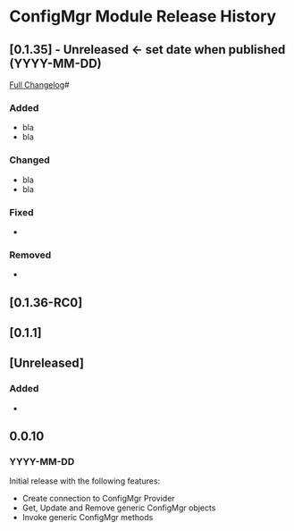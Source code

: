 # ConfigMgr Module Release History

## [0.1.35] - Unreleased <- set date when published (YYYY-MM-DD)
[Full Changelog](https://github.com/MaikKoster/TestCI/compare/0.1.35...0.1.36)#

### Added
- bla
- bla


### Changed
- bla
- bla

### Fixed
-

### Removed
-



## [0.1.36-RC0]

## [0.1.1]

## [Unreleased]
### Added
-

## 0.0.10
### YYYY-MM-DD

Initial release with the following features:

- Create connection to ConfigMgr Provider
- Get, Update and Remove generic ConfigMgr objects
- Invoke generic ConfigMgr methods
